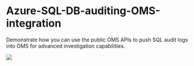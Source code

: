 # Azure-SQL-DB-auditing-OMS-integration
Demonstrate how you can use the public OMS APIs to push SQL audit logs into OMS for advanced investigation capabilities.

<a href="https://portal.azure.com/#create/Microsoft.Template/uri/https%3A%2F%2Fraw.githubusercontent.com%2FMicrosoft%2FAzure-SQL-DB-auditing-OMS-integration%2Fmaster%2Fazuredeploy.json" target="_blank">
    <img src="http://azuredeploy.net/deploybutton.png"/>
</a>
